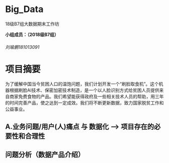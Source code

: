# Big_Data
18级B7组大数据期末工作坊

**小组成员：（2018级B7组）**
###### 刘瑜鹏181013091 

<h1>项目摘要</h1>

为了缓解中国当今贫困人口的温饱问题，我们计划开发一个“刷脸取食机”。这个机器根据刷脸AI技术、保密加密技术制造，是一个以人脸识别方式给贫困人员提供来自商家免费食物的产品。我们希望能获得政府及一些相关技术人员的帮助，用三年的时间完善产品，使之达到一定成效。我们将不断更新数据，致力国家脱贫工作和公益事业。

<h2>A.业务问题/用户(人)痛点 与 数据化 --> 项目存在的必要性和合理性</h2>

<h2>问题分析（数据产品介绍）</h2>

